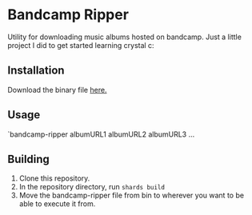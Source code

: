 # Bandcamp Ripper
Utility for downloading music albums hosted on bandcamp.
Just a little project I did to get started learning crystal c:

## Installation
Download the binary file [here.]()

## Usage

`bandcamp-ripper albumURL1 albumURL2 albumURL3 ...

## Building
1. Clone this repository.
2. In the repository directory, run `shards build`
3. Move the bandcamp-ripper file from bin to wherever you want to be able to execute it from.
